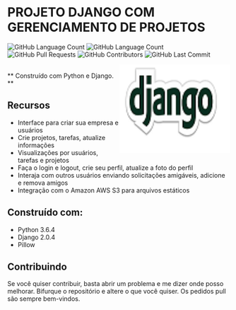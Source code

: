 # PROJETO DJANGO COM GERENCIAMENTO DE PROJETOS
<p align = left'>

<img alt="GitHub Language Count" src="/github/pipenv/locked/python-version/:user/:repo" />
<img alt="GitHub Language Count" src="https://img.shields.io/github/languages/count/ricardolopespires/Django" />
<img alt="" src="https://img.shields.io/github/repo-size/ricardolopespires/Django" />
<img alt="GitHub Pull Requests" src="https://img.shields.io/github/issues-pr/ricardolopespires/Django" />
<img alt="GitHub Contributors" src="https://img.shields.io/github/contributors/ricardolopespires/Django" />
<img alt="GitHub Last Commit" src="https://img.shields.io/github/last-commit/ricardolopespires/Django" />
</p>

<img align = right src="https://github.com/ricardolopespires/Django/blob/master/django.png" width = 250/>
<br>
** Construído com Python e Django. **




## Recursos


* Interface para criar sua empresa e usuários
* Crie projetos, tarefas, atualize informações
* Visualizações por usuários, tarefas e projetos
* Faça o login e logout, crie seu perfil, atualize a foto do perfil
* Interaja com outros usuários enviando solicitações amigáveis, adicione e remova amigos
* Integração com o Amazon AWS S3 para arquivos estáticos

## Construído com:

* Python 3.6.4
* Django  2.0.4
* Pillow

## Contribuindo

Se você quiser contribuir, basta abrir um problema e me dizer onde posso melhorar.
Bifurque o repositório e altere o que você quiser.
Os pedidos pull são sempre bem-vindos.
